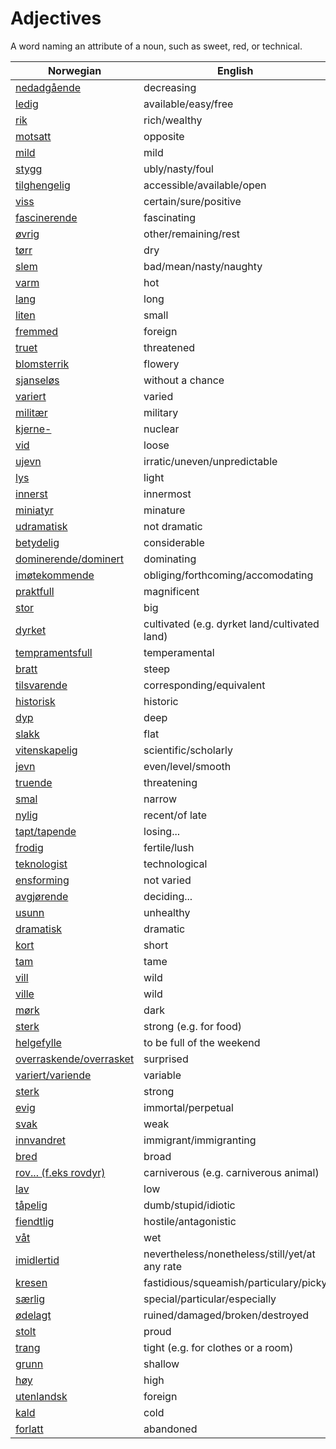 # Adjectives

A word naming an attribute of a noun, such as sweet, red, or technical.

| Norwegian | English |
| --- | --- |
| [nedadgående](https://www.ordnett.no/search?language=no&phrase=nedadgående) | decreasing |
| [ledig](https://www.ordnett.no/search?language=no&phrase=ledig) | available/easy/free |
| [rik](https://www.ordnett.no/search?language=no&phrase=rik) | rich/wealthy |
| [motsatt](https://www.ordnett.no/search?language=no&phrase=motsatt) | opposite |
| [mild](https://www.ordnett.no/search?language=no&phrase=mild) | mild |
| [stygg](https://www.ordnett.no/search?language=no&phrase=stygg) | ubly/nasty/foul |
| [tilghengelig](https://www.ordnett.no/search?language=no&phrase=tilghengelig) | accessible/available/open |
| [viss](https://www.ordnett.no/search?language=no&phrase=viss) | certain/sure/positive |
| [fascinerende](https://www.ordnett.no/search?language=no&phrase=fascinerende) | fascinating |
| [øvrig](https://www.ordnett.no/search?language=no&phrase=øvrig) | other/remaining/rest |
| [tørr](https://www.ordnett.no/search?language=no&phrase=tørr) | dry |
| [slem](https://www.ordnett.no/search?language=no&phrase=slem) | bad/mean/nasty/naughty |
| [varm](https://www.ordnett.no/search?language=no&phrase=varm) | hot |
| [lang](https://www.ordnett.no/search?language=no&phrase=lang) | long |
| [liten](https://www.ordnett.no/search?language=no&phrase=liten) | small |
| [fremmed](https://www.ordnett.no/search?language=no&phrase=fremmed) | foreign |
| [truet](https://www.ordnett.no/search?language=no&phrase=truet) | threatened |
| [blomsterrik](https://www.ordnett.no/search?language=no&phrase=blomsterrik) | flowery |
| [sjanseløs](https://www.ordnett.no/search?language=no&phrase=sjanseløs) | without a chance |
| [variert](https://www.ordnett.no/search?language=no&phrase=variert) | varied |
| [militær](https://www.ordnett.no/search?language=no&phrase=militær) | military |
| [kjerne-](https://www.ordnett.no/search?language=no&phrase=kjerne-) | nuclear |
| [vid](https://www.ordnett.no/search?language=no&phrase=vid) | loose |
| [ujevn](https://www.ordnett.no/search?language=no&phrase=ujevn) | irratic/uneven/unpredictable |
| [lys](https://www.ordnett.no/search?language=no&phrase=lys) | light |
| [innerst](https://www.ordnett.no/search?language=no&phrase=innerst) | innermost |
| [miniatyr](https://www.ordnett.no/search?language=no&phrase=miniatyr) | minature |
| [udramatisk](https://www.ordnett.no/search?language=no&phrase=udramatisk) | not dramatic |
| [betydelig](https://www.ordnett.no/search?language=no&phrase=betydelig) | considerable |
| [dominerende/dominert](https://www.ordnett.no/search?language=no&phrase=dominerende/dominert) | dominating |
| [imøtekommende](https://www.ordnett.no/search?language=no&phrase=imøtekommende) | obliging/forthcoming/accomodating |
| [praktfull](https://www.ordnett.no/search?language=no&phrase=praktfull) | magnificent |
| [stor](https://www.ordnett.no/search?language=no&phrase=stor) | big |
| [dyrket](https://www.ordnett.no/search?language=no&phrase=dyrket) | cultivated (e.g. dyrket land/cultivated land) |
| [tempramentsfull](https://www.ordnett.no/search?language=no&phrase=tempramentsfull) | temperamental |
| [bratt](https://www.ordnett.no/search?language=no&phrase=bratt) | steep |
| [tilsvarende](https://www.ordnett.no/search?language=no&phrase=tilsvarende) | corresponding/equivalent |
| [historisk](https://www.ordnett.no/search?language=no&phrase=historisk) | historic |
| [dyp](https://www.ordnett.no/search?language=no&phrase=dyp) | deep |
| [slakk](https://www.ordnett.no/search?language=no&phrase=slakk) | flat |
| [vitenskapelig](https://www.ordnett.no/search?language=no&phrase=vitenskapelig) | scientific/scholarly |
| [jevn](https://www.ordnett.no/search?language=no&phrase=jevn) | even/level/smooth |
| [truende](https://www.ordnett.no/search?language=no&phrase=truende) | threatening |
| [smal](https://www.ordnett.no/search?language=no&phrase=smal) | narrow |
| [nylig](https://www.ordnett.no/search?language=no&phrase=nylig) | recent/of late |
| [tapt/tapende](https://www.ordnett.no/search?language=no&phrase=tapt/tapende) | losing... |
| [frodig](https://www.ordnett.no/search?language=no&phrase=frodig) | fertile/lush |
| [teknologist](https://www.ordnett.no/search?language=no&phrase=teknologist) | technological |
| [ensforming](https://www.ordnett.no/search?language=no&phrase=ensforming) | not varied |
| [avgjørende](https://www.ordnett.no/search?language=no&phrase=avgjørende) | deciding... |
| [usunn](https://www.ordnett.no/search?language=no&phrase=usunn) | unhealthy |
| [dramatisk](https://www.ordnett.no/search?language=no&phrase=dramatisk) | dramatic |
| [kort](https://www.ordnett.no/search?language=no&phrase=kort) | short |
| [tam](https://www.ordnett.no/search?language=no&phrase=tam) | tame |
| [vill](https://www.ordnett.no/search?language=no&phrase=vill) | wild |
| [ville](https://www.ordnett.no/search?language=no&phrase=ville) | wild |
| [mørk](https://www.ordnett.no/search?language=no&phrase=mørk) | dark |
| [sterk](https://www.ordnett.no/search?language=no&phrase=sterk) | strong (e.g. for food) |
| [helgefylle](https://www.ordnett.no/search?language=no&phrase=helgefylle) | to be full of the weekend |
| [overraskende/overrasket](https://www.ordnett.no/search?language=no&phrase=overraskende/overrasket) | surprised |
| [variert/variende](https://www.ordnett.no/search?language=no&phrase=variert/variende) | variable |
| [sterk](https://www.ordnett.no/search?language=no&phrase=sterk) | strong |
| [evig](https://www.ordnett.no/search?language=no&phrase=evig) | immortal/perpetual |
| [svak](https://www.ordnett.no/search?language=no&phrase=svak) | weak |
| [innvandret](https://www.ordnett.no/search?language=no&phrase=innvandret) | immigrant/immigranting |
| [bred](https://www.ordnett.no/search?language=no&phrase=bred) | broad |
| [rov... (f.eks rovdyr)](https://www.ordnett.no/search?language=no&phrase=rov...%20(f.eks%20rovdyr)) | carniverous (e.g. carniverous animal) |
| [lav](https://www.ordnett.no/search?language=no&phrase=lav) | low |
| [tåpelig](https://www.ordnett.no/search?language=no&phrase=tåpelig) | dumb/stupid/idiotic |
| [fiendtlig](https://www.ordnett.no/search?language=no&phrase=fiendtlig) | hostile/antagonistic |
| [våt](https://www.ordnett.no/search?language=no&phrase=våt) | wet |
| [imidlertid](https://www.ordnett.no/search?language=no&phrase=imidlertid) | nevertheless/nonetheless/still/yet/at any rate |
| [kresen](https://www.ordnett.no/search?language=no&phrase=kresen) | fastidious/squeamish/particulary/picky |
| [særlig](https://www.ordnett.no/search?language=no&phrase=særlig) | special/particular/especially |
| [ødelagt](https://www.ordnett.no/search?language=no&phrase=ødelagt) | ruined/damaged/broken/destroyed |
| [stolt](https://www.ordnett.no/search?language=no&phrase=stolt) | proud |
| [trang](https://www.ordnett.no/search?language=no&phrase=trang) | tight (e.g. for clothes or a room) |
| [grunn](https://www.ordnett.no/search?language=no&phrase=grunn) | shallow |
| [høy](https://www.ordnett.no/search?language=no&phrase=høy) | high |
| [utenlandsk](https://www.ordnett.no/search?language=no&phrase=utenlandsk) | foreign |
| [kald](https://www.ordnett.no/search?language=no&phrase=kald) | cold |
| [forlatt](https://www.ordnett.no/search?language=no&phrase=forlatt) | abandoned |

